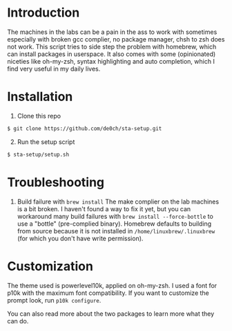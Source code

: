 # Introduction
The machines in the labs can be a pain in the ass to work with sometimes especially with broken gcc complier, no package manager, chsh to zsh does not work. This script tries to side step the problem with homebrew, which can install packages in userspace. It also comes with some (opinionated) niceties like oh-my-zsh, syntax highlighting and auto completion, which I find very useful in my daily lives. 

# Installation
1. Clone this repo
```bash 
$ git clone https://github.com/de0ch/sta-setup.git
```
2. Run the setup script
```bash 
$ sta-setup/setup.sh
```

# Troubleshooting
1. Build failure with `brew install`
The make complier on the lab machines is a bit broken. I haven't found a way to fix it yet, but you can workaround many build failures with `brew install --force-bottle` to use a "bottle" (pre-complied binary). Homebrew defaults to building from source because it is not installed in `/home/linuxbrew/.linuxbrew` (for which you don't have write permission). 

# Customization
The theme used is powerlevel10k, applied on oh-my-zsh. I used a font for p10k with the maximum font compatibility. If you want to customize the prompt look, run `p10k configure`. 

You can also read more about the two packages to learn more what they can do. 